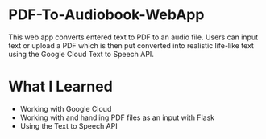 # PDF-To-Audiobook-WebApp
This web app converts entered text to PDF to an audio file. Users can input text or upload a PDF which is then put converted into realistic life-like
text using the Google Cloud Text to Speech API.

# What I Learned 
* Working with Google Cloud
* Working with and handling PDF files as an input with Flask
* Using the Text to Speech API
